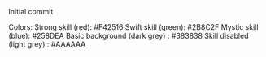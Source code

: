 Initial commit

Colors:
Strong skill (red): #F42516
Swift skill (green): #2B8C2F
Mystic skill (blue): #258DEA
Basic background (dark grey) : #383838
Skill disabled (light grey) : #AAAAAA